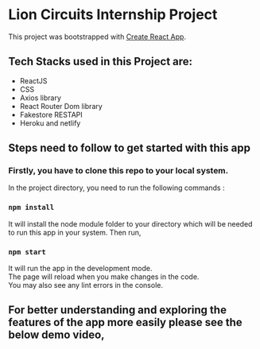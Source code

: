 # Lion Circuits Internship Project

This project was bootstrapped with [Create React App](https://github.com/facebook/create-react-app).
## Tech Stacks used in this Project are:
- ReactJS
- CSS
- Axios library
- React Router Dom library
- Fakestore RESTAPI
- Heroku and netlify

## Steps need to follow to get started with this app
### Firstly, you have to clone this repo to your local system.
In the project directory, you need to run the following commands :
### `npm install`
It will install the node module folder to your directory which will be needed to run this app in your system. Then run,

### `npm start`
It will run the app in the development mode.\
The page will reload when you make changes in the code.\
You may also see any lint errors in the console.

## For better understanding and exploring the features of the app more easily please see the below demo video,


